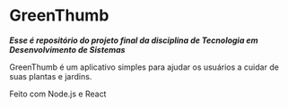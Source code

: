 # GreenThumb

***Esse é repositório do projeto final da disciplina de Tecnologia em Desenvolvimento de Sistemas***

GreenThumb é um aplicativo simples para ajudar os usuários a cuidar de suas plantas e jardins.



Feito com Node.js e React